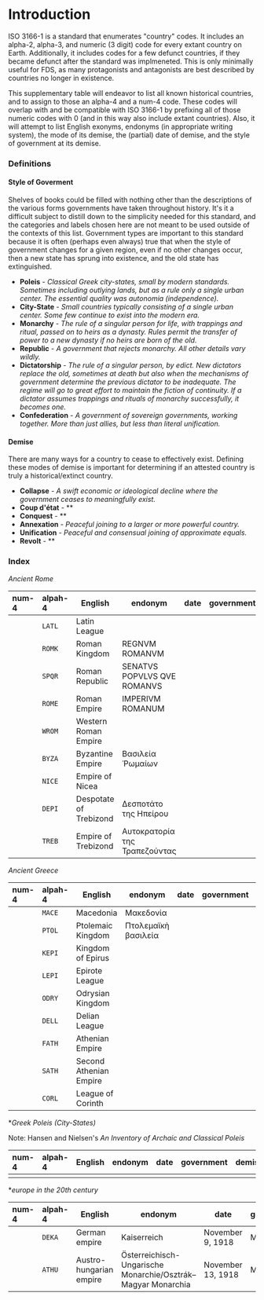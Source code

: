 # Introduction

ISO 3166-1 is a standard that enumerates "country" codes. It includes an alpha-2, alpha-3, and numeric (3 digit) code for every extant country on Earth. Additionally, it includes codes for a few defunct countries, if they became defunct after the standard was implmeneted. This is only minimally useful for FDS, as many protagonists and antagonists are best described by countries no longer in existence.

This supplementary table will endeavor to list all known historical countries, and to assign to those an alpha-4 and a num-4 code. These codes will overlap with and be compatible with ISO 3166-1 by prefixing all of those numeric codes with 0 (and in this way also include extant countries). Also, it will attempt to list English exonyms, endonyms (in appropriate writing system), the mode of its demise, the (partial) date of demise, and the style of government at its demise.

### Definitions

#### Style of Goverment

Shelves of books could be filled with nothing other than the descriptions of the various forms governments have taken throughout history. It's it a difficult subject to distill down to the simplicity needed for this standard, and the categories and labels chosen here are not meant to be used outside of the contexts of this list. Government types are important to this standard because it is often (perhaps even always) true that when the style of government changes for a given region, even if no other changes occur, then a new state has sprung into existence, and the old state has extinguished.

* **Poleis** - *Classical Greek city-states, small by modern standards. Sometimes including outlying lands, but as a rule only a single urban center. The essential quality was autonomia (independence).*
* **City-State** - *Small countries typically consisting of a single urban center. Some few continue to exist into the modern era.*
* **Monarchy** - *The rule of a singular person for life, with trappings and ritual, passed on to heirs as a dynasty. Rules permit the transfer of power to a new dynasty if no heirs are born of the old.*
* **Republic** - *A government that rejects monarchy. All other details vary wildly.*
* **Dictatorship** - *The rule of a singular person, by edict. New dictators replace the old, sometimes at death but also when the mechanisms of government determine the previous dictator to be inadequate. The regime will go to great effort to maintain the fiction of continuity. If a dictator assumes trappings and rituals of monarchy successfully, it becomes one.*
* **Confederation** - *A government of sovereign governments, working together. More than just allies, but less than literal unification.*

#### Demise

There are many ways for a country to cease to effectively exist. Defining these modes of demise is important for determining if an attested country is truly a historical/extinct country.

* **Collapse** - *A swift economic or ideological decline where the government ceases to meaningfully exist.*
* **Coup d'état** - **
* **Conquest** - **
* **Annexation** - *Peaceful joining to a larger or more powerful country.*
* **Unification** - *Peaceful and consensual joining of approximate equals.*
* **Revolt** - **

### Index


*Ancient Rome*

|num-4|alpah-4|English|endonym|date|government|demise|
|:--|:--|--|--|--|--|--:|
||`LATL`|Latin League|||||
||`ROMK`|Roman Kingdom|REGNVM ROMANVM||||
||`SPQR`|Roman Republic|SENATVS POPVLVS QVE ROMANVS||||
||`ROME`|Roman Empire|IMPERIVM ROMANUM||||
||`WROM`|Western Roman Empire|||||
||`BYZA`|Byzantine Empire|Βασιλεία Ῥωμαίων||||
||`NICE`|Empire of Nicea|||||
||`DEPI`|Despotate of Trebizond|Δεσποτάτο της Ηπείρου||||
||`TREB`|Empire of Trebizond|Αυτοκρατορία της Τραπεζούντας||||

*Ancient Greece*

|num-4|alpah-4|English|endonym|date|government|demise|
|:--|:--|--|--|--|--|--:|
||`MACE`|Macedonia|Μακεδονία||||
||`PTOL`|Ptolemaic Kingdom|Πτολεμαϊκὴ βασιλεία||||
||`KEPI`|Kingdom of Epirus|||||
||`LEPI`|Epirote League|||||
||`ODRY`|Odrysian Kingdom|||||
||`DELL`|Delian League|||||
||`FATH`|Athenian Empire|||||
||`SATH`|Second Athenian Empire|||||
||`CORL`|League of Corinth|||||

**Greek Poleis (City-States)*

Note: Hansen and Nielsen's *An Inventory of Archaic and Classical Poleis*

|num-4|alpah-4|English|endonym|date|government|demise|Geo|
|:--|:--|--|--|--|--|--:|--|
|||||||||


**europe in the 20th century*


|num-4|alpah-4|English|endonym|date|government|demise|
|:--|:--|--|--|--|--|--:|
||`DEKA`|German empire|Kaiserreich|November 9, 1918|Monarchy|Collapse|
||`ATHU`|Austro-hungarian empire|Österreichisch-Ungarische Monarchie/Osztrák–Magyar Monarchia|November 13, 1918|Monarchy|Collapse|
